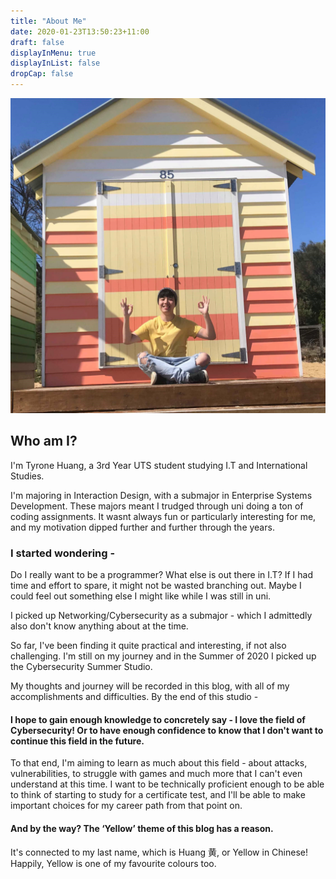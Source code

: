 ```yaml
---
title: "About Me"
date: 2020-01-23T13:50:23+11:00
draft: false    
displayInMenu: true
displayInList: false
dropCap: false
---
```


![alt text](https://raw.githubusercontent.com/friedchicken1/summer-studio/master/data/img/test.png)




## Who am I?
I'm Tyrone Huang, a 3rd Year UTS student studying I.T and International Studies. 

I'm majoring in Interaction Design, with a submajor in Enterprise Systems Development. These majors meant I trudged through uni doing a ton of coding assignments. It wasnt always fun or particularly interesting for me, and my motivation dipped further and further through the years.

### I started wondering - 
Do I really want to be a programmer? What else is out there in I.T? If I had time and effort to spare, it might not be wasted branching out. Maybe I could feel out something else I might like while I was still in uni.

I picked up Networking/Cybersecurity as a submajor - which I admittedly also don't know anything about at the time.

So far, I've been finding it quite practical and interesting, if not also challenging. I'm still on my journey and in the Summer of 2020 I  picked up the Cybersecurity Summer Studio. 

My thoughts and journey will be recorded in this blog, with all of my accomplishments and difficulties. By the end of this studio -

#### I hope to gain enough knowledge to concretely say - I love the field of Cybersecurity! Or to have enough confidence to know that I don't want to continue this field in the future.

To that end, I'm aiming to learn as much about this field - about attacks, vulnerabilities, to struggle with games and much more that I can't even understand at this time. I want to be technically proficient enough to be able to think of starting to study for a certificate test, and I'll be able to make important choices for my career path from that point on.

#### And by the way? The ‘Yellow’ theme of this blog has a reason.
It's connected to my last name, which is Huang 黄, or Yellow in Chinese! Happily, Yellow is one of my favourite colours too.

